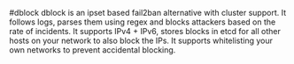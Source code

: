 #dblock
dblock is an ipset based fail2ban alternative with cluster support. It follows logs, parses them using regex and blocks attackers based on the rate of incidents. It supports IPv4 + IPv6, stores blocks in etcd for all other hosts on your network to also block the IPs. It supports whitelisting your own networks to prevent accidental blocking.
